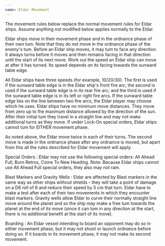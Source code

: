 ```yaml
---
name: Eldar Movement
---
```

The movement rules below replace the normal movement rules for Eldar ships.  Assume anything not modified below applies normally to the Eldar.

Eldar ships move in their movement phase and in the ordnance phase of their own tum. Note that they do not move in the ordnance phase of the enemy's tum. Before an Eldar ship moves, it may tum to face any direction. It always turns before it moves and then remains facing in that direction until the start of its next move. Work out the speed an Eldar ship can move at after it has turned. Its speed depends on its facing towards the sunward table edge. 


All Eldar ships have three speeds (for example, 10/20/30). The first is used if the sunward table edge is in the Eldar ship's front fire arc; the second is used if the sunward table edge is in its rear fire arc; and the third is used if the sunward table edge is in its left or right fire arcs. If the sunward table edge lies on the line between two fire arcs, the Eldar player may choose which he uses.
Eldar ships have no minimum move distances. They move from zero up to the maximum distance allowed by the direction of the sun. After their initial tum they travel in a straight line and may not make additional turns as they move. If under Lock-On special orders, Eldar ships cannot tum for EITHER movement phase.

As noted above, the Eldar move twice in each of their turns. The second move is made in the ordnance phase after any ordnance is moved, but apart from this all the rules described for Eldar movement will apply.

Special Orders
: Eldar may not use the following special orders: All Ahead Full, Burn Retros, Come To New Heading. Note: Because Eldar ships cannot use All Ahead Full special orders, they also may not ram.



Blast Markers and Gravity Wells
: Eldar are affected by Blast markers in the same way as other ships without shields - they will take a point of damage on a D6 roll of 6 and reduce their speed by 5 cm that turn. Eldar have to make a test after each of their two movements in which they encounter blast markers. Gravity wells allow Eldar to curve their normally straight line move around the planet and so the ship may make a free tum towards the planet at the end of its move (since it can tum in any direction at the start, there is no additional benefit at the start of its move).

Boarding
: An Eldar vessel intending to board an opponent may do so in either movement phase, but it may not shoot or launch ordnance before doing so. If it boards in its movement phase, it may not make its second movement. 
